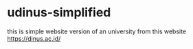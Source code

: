 # udinus-simplified
this is simple website version of an university from this website https://dinus.ac.id/
